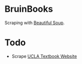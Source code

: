 BruinBooks
==========

Scraping with [Beautiful Soup](http://www.crummy.com/software/BeautifulSoup/).

Todo
====
* Scrape [UCLA Textbook Website](http://shop.uclastore.com/c-422-textbooks.aspx)
